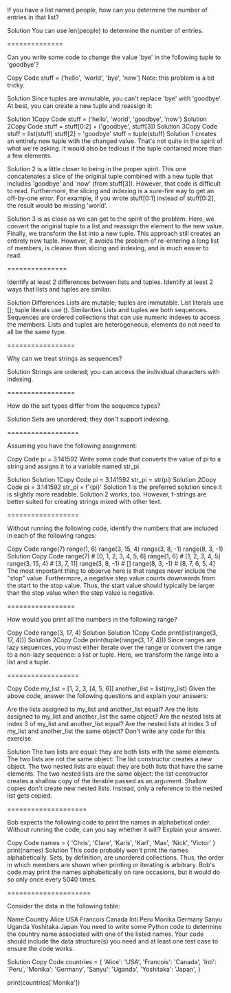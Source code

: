 If you have a list named people, how can you determine the number of entries in that list?

Solution
You can use len(people) to determine the number of entries.

==============

Can you write some code to change the value 'bye' in the following tuple to 'goodbye'?

Copy Code
stuff = ('hello', 'world', 'bye', 'now')
Note: this problem is a bit tricky.

Solution
Since tuples are immutable, you can't replace 'bye' with 'goodbye'. At best, you can create a new tuple and reassign it:

Solution 1Copy Code
stuff = ('hello', 'world', 'goodbye', 'now')
Solution 2Copy Code
stuff = stuff[0:2] + ('goodbye', stuff[3])
Solution 3Copy Code
stuff = list(stuff)
stuff[2] = 'goodbye'
stuff = tuple(stuff)
Solution 1 creates an entirely new tuple with the changed value. That's not quite in the spirit of what we're asking. It would also be tedious if the tuple contained more than a few elements.

Solution 2 is a little closer to being in the proper spirit. This one concatenates a slice of the original tuple combined with a new tuple that includes 'goodbye' and 'now' (from stuff[3]). However, that code is difficult to read. Furthermore, the slicing and indexing is a sure-fire way to get an off-by-one error. For example, if you wrote stuff[0:1] instead of stuff[0:2], the result would be missing 'world'.

Solution 3 is as close as we can get to the spirit of the problem. Here, we convert the original tuple to a list and reassign the element to the new value. Finally, we transform the list into a new tuple. This approach still creates an entirely new tuple. However, it avoids the problem of re-entering a long list of members, is cleaner than slicing and indexing, and is much easier to read.

===============

Identify at least 2 differences between lists and tuples. Identify at least 2 ways that lists and tuples are similar.

Solution
Differences
Lists are mutable; tuples are immutable.
List literals use []; tuple literals use ().
Similarities
Lists and tuples are both sequences. Sequences are ordered collections that can use numeric indexes to access the members.
Lists and tuples are heterogeneous; elements do not need to all be the same type.

=================

Why can we treat strings as sequences?

Solution
Strings are ordered; you can access the individual characters with indexing.

=================

How do the set types differ from the sequence types?

Solution
Sets are unordered; they don't support indexing.

==================

Assuming you have the following assignment:

Copy Code
pi = 3.141592
Write some code that converts the value of pi to a string and assigns it to a variable named str_pi.

Solution
Solution 1Copy Code
pi = 3.141592
str_pi = str(pi)
Solution 2Copy Code
pi = 3.141592
str_pi = f'{pi}'
Solution 1 is the preferred solution since it is slightly more readable. Solution 2 works, too. However, f-strings are better suited for creating strings mixed with other text.


==================

Without running the following code, identify the numbers that are included in each of the following ranges:

Copy Code
range(7)
range(1, 6)
range(3, 15, 4)
range(3, 8, -1)
range(8, 3, -1)
Solution
Copy Code
range(7)            # [0, 1, 2, 3, 4, 5, 6]
range(1, 6)         # [1, 2, 3, 4, 5]
range(3, 15, 4)     # [3, 7, 11]
range(3, 8, -1)     # []
range(8, 3, -1)     # [8, 7, 6, 5, 4]
The most important thing to observe here is that ranges never include the "stop" value. Furthermore, a negative step value counts downwards from the start to the stop value. Thus, the start value should typically be larger than the stop value when the step value is negative.

=================

How would you print all the numbers in the following range?

Copy Code
range(3, 17, 4)
Solution
Solution 1Copy Code
print(list(range(3, 17, 4)))
Solution 2Copy Code
print(tuple(range(3, 17, 4)))
Since ranges are lazy sequences, you must either iterate over the range or convert the range to a non-lazy sequence: a list or tuple. Here, we transform the range into a list and a tuple.

==================

Copy Code
my_list = [1, 2, 3, [4, 5, 6]]
another_list = list(my_list)
Given the above code, answer the following questions and explain your answers:

Are the lists assigned to my_list and another_list equal?
Are the lists assigned to my_list and another_list the same object?
Are the nested lists at index 3 of my_list and another_list equal?
Are the nested lists at index 3 of my_list and another_list the same object?
Don't write any code for this exercise.

Solution
The two lists are equal: they are both lists with the same elements.
The two lists are not the same object: The list constructor creates a new object.
The two nested lists are equal: they are both lists that have the same elements.
The two nested lists are the same object: the list constructor creates a shallow copy of the iterable passed as an argument. Shallow copies don't create new nested lists. Instead, only a reference to the nested list gets copied.


====================

Bob expects the following code to print the names in alphabetical order. Without running the code, can you say whether it will? Explain your answer.

Copy Code
names = { 'Chris', 'Clare', 'Karis', 'Karl',
          'Max', 'Nick', 'Victor' }
print(names)
Solution
This code probably won't print the names alphabetically. Sets, by definition, are unordered collections. Thus, the order in which members are shown when printing or iterating is arbitrary. Bob's code may print the names alphabetically on rare occasions, but it would do so only once every 5040 times.

=====================

Consider the data in the following table:

Name	Country
Alice	USA
Francois	Canada
Inti	Peru
Monika	Germany
Sanyu	Uganda
Yoshitaka	Japan
You need to write some Python code to determine the country name associated with one of the listed names. Your code should include the data structure(s) you need and at least one test case to ensure the code works.

Solution
Copy Code
countries = {
    'Alice':     'USA',
    'Francois':  'Canada',
    'Inti':      'Peru',
    'Monika':    'Germany',
    'Sanyu':     'Uganda',
    'Yoshitaka': 'Japan',
}

print(countries['Monika'])